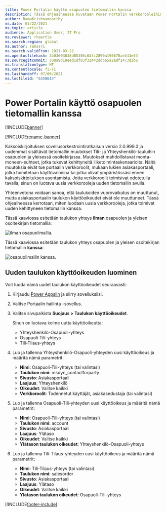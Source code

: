 ```yaml
---
title: Power Portalin käyttö osapuolen tietomallin kanssa
description: Tässä ohjeaiheessa kuvataan Power Portalin verkkorooleihin kaksoiskirjoituksen osapuolen tietomallin vuoksi tehdyt muutokset.
author: RamaKrishnamoorthy
ms.date: 03/22/2021
ms.topic: article
audience: Application User, IT Pro
ms.reviewer: rhaertle
ms.search.region: global
ms.author: ramasri
ms.search.validFrom: 2021-03-22
ms.openlocfilehash: 3b03603038d05305c63fc2890a196670ae343e53
ms.sourcegitcommit: c08a9d19eed1df03f32442ddb65a2adf1473d3b6
ms.translationtype: HT
ms.contentlocale: fi-FI
ms.lasthandoff: 07/06/2021
ms.locfileid: "6358614"
---
```

# <a name="using-power-portal-with-the-party-data-model"></a>Power Portalin käyttö osapuolen tietomallin kanssa

[!INCLUDE[banner](../../includes/banner.md)]

[!INCLUDE[rename-banner](~/includes/cc-data-platform-banner.md)]

Kaksoiskirjoituksen sovellusorkestrointiratkaisun versio 2.0.999.0 ja uudemmat sisältävät tietomallin muutokset Tili- ja Yhteyshenkilö-tauluihin osapuolen ja yleisessä osoitekirjassa. Muutokset mahdollistavat monta-moneen-suhteet, jotka tukevat kehittyneitä liiketoimintaskenaarioita. Näitä muutoksia eivät tue portaalin verkkoroolit, mukaan lukien asiakasportaali, jotka toimitetaan käyttövalmiina tai jotka olivat ympäristössäsi ennen kaksoiskirjoituksen asentamista. Jotta verkkoroolit toimisivat odotetulla tavalla, sinun on luotava uusia verkkorooleja uuden tietomallin avulla. 

Yhteenvetona voidaan sanoa, että taulukoiden vuorovaikutus on muuttunut, mutta asiakasportaalin taulukon käyttöoikeudet eivät ole muuttuneet. Tässä ohjeaiheessa kerrotaan, miten luodaan uusia verkkorooleja, jotka toimivat uuden kehittyneen tietomallin kanssa.

Tässä kaaviossa esitetään taulukon yhteys **ilman** osapuolen ja yleisen osoitekirjan tietomallia:

   ![ilman osapuolimallia.](media/without-party-model.PNG)

Tässä kaaviossa esitetään taulukon yhteys osapuolen ja yleisen osoitekirjan tietomallin **kanssa**:

   ![osapuolimallin kanssa.](media/with-party-model.png)

## <a name="create-a-new-table-permission"></a>Uuden taulukon käyttöoikeuden luominen

Voit luoda nämä uudet taulukon käyttöoikeudet seuraavasti:

1. Kirjaudu [Power Appsiin](https://make.powerapps.com) ja siirry sovelluksiisi.
2. Valitse Portaalin hallinta -sovellus.
3. Valitse sivupalkista **Suojaus > Taulukon käyttöoikeudet**.

    Sinun on luotava kolme uutta käyttöoikeutta:

    + Yhteyshenkilö-Osapuoli-yhteys
    + Osapuoli-Tili-yhteys
    + Tili-Tilaus-yhteys

4. Luo ja tallenna Yhteyshenkilö-Osapuoli-yhteyden uusi käyttöoikeus ja määritä nämä parametrit:

    + **Nimi**: Osapuoli-Tili-yhteys (tai valintasi)
    + **Taulukon nimi**: msdyn_contactforparty
    + **Sivusto**: Asiakasportaali
    + **Laajuus**: Yhteyshenkilö
    + **Oikeudet**: Valitse kaikki
    + **Verkkoroolit**: Todennetut käyttäjät, asiakasedustaja (tai valintasi)

5. Luo ja tallenna Osapuoli-Tili-yhteyden uusi käyttöoikeus ja määritä nämä parametrit:

    + **Nimi**: Osapuoli-Tili-yhteys (tai valintasi)
    + **Taulukon nimi**: account
    + **Sivusto**: Asiakasportaali
    + **Laajuus**: Ylätaso
    + **Oikeudet**: Valitse kaikki
    + **Ylätason taulukon oikeudet**: Yhteyshenkilö-Osapuoli-yhteys

6. Luo ja tallenna Tili-Tilaus-yhteyden uusi käyttöoikeus ja määritä nämä parametrit:

    + **Nimi**: Tili-Tilaus-yhteys (tai valintasi)
    + **Taulukon nimi**: salesorder
    + **Sivusto**: Asiakasportaali
    + **Laajuus**: Ylätaso
    + **Oikeudet**: Valitse kaikki
    + **Ylätason taulukon oikeudet**: Osapuoli-Tili-yhteys

[!INCLUDE[footer-include](../../../../includes/footer-banner.md)]
